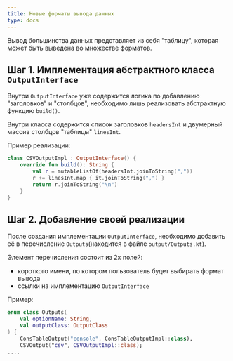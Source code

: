```yaml
---
title: Новые форматы вывода данных
type: docs
---
```


Вывод большинства данных представляет из себя "таблицу", которая может быть выведена во множестве форматов.

## Шаг 1. Имплементация абстрактного класса `OutputInterface`
Внутри `OutputInterface` уже содержится логика по добавлению "заголовков" и "столбцов", необходимо лишь реализовать абстрактную функцию `build()`.

Внутри класса содержится список заголовков `headersInt` и двумерный массив столбцов "таблицы" `linesInt`.

Пример реализации:
```kotlin
class CSVOutputImpl : OutputInterface() {
    override fun build(): String {
        val r = mutableListOf(headersInt.joinToString(","))
        r += linesInt.map { it.joinToString(",") }
        return r.joinToString("\n")
    }
}
```


## Шаг 2. Добавление своей реализации
После создания имплементации `OutputInterface`, необходимо добавить её в перечисление `Outputs`(находится в файле `output/Outputs.kt`).

Элемент перечисления состоит из 2х полей:
- короткого имени, по котором пользователь будет выбирать формат вывода
- ссылки на имплементацию `OutputInterface`

Пример:
```kotlin
enum class Outputs(
    val optionName: String,
    val outputClass: OutputClass
) {
    ConsTableOutput("console", ConsTableOutputImpl::class),
    CSVOutput("csv", CSVOutputImpl::class);
....
```
